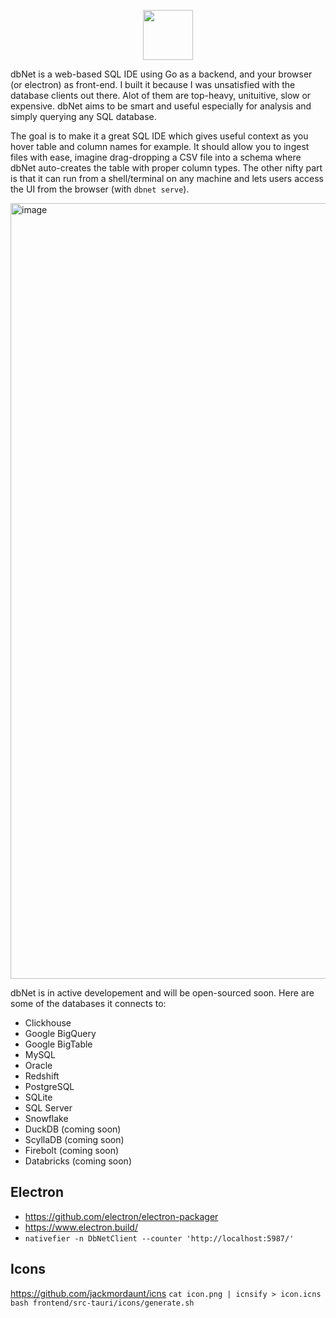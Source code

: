 <p align="center">
    <img src="https://user-images.githubusercontent.com/7671010/209962426-a849b819-480d-4863-9676-d13a195cc19d.png" height="80">
  </p>

dbNet is a web-based SQL IDE using Go as a backend, and your browser (or electron) as front-end. I built it because I was unsatisfied with the database clients out there. Alot of them are top-heavy, unituitive, slow or expensive. dbNet aims to be smart and useful especially for analysis and simply querying any SQL database.

  
The goal is to make it a great SQL IDE which gives useful context as you hover table and column names for example. It should allow you to ingest files with ease, imagine drag-dropping a CSV file into a schema where dbNet auto-creates the table with proper column types. The other nifty part is that it can run from a shell/terminal on any machine and lets users access the UI from the browser (with `dbnet serve`). 
  
<img width="1241" alt="image" src="https://user-images.githubusercontent.com/7671010/209964766-5c694ee0-ea56-4d0e-8af6-317b070d5dc4.png">


dbNet is in active developement and will be open-sourced soon. Here are some of the databases it connects to:
* Clickhouse
* Google BigQuery
* Google BigTable
* MySQL
* Oracle
* Redshift
* PostgreSQL
* SQLite
* SQL Server
* Snowflake
* DuckDB (coming soon)
* ScyllaDB (coming soon)
* Firebolt (coming soon)
* Databricks (coming soon)


## Electron
- https://github.com/electron/electron-packager
- https://www.electron.build/
- `nativefier -n DbNetClient --counter 'http://localhost:5987/'`

## Icons

https://github.com/jackmordaunt/icns
`cat icon.png | icnsify > icon.icns`
`bash frontend/src-tauri/icons/generate.sh`
